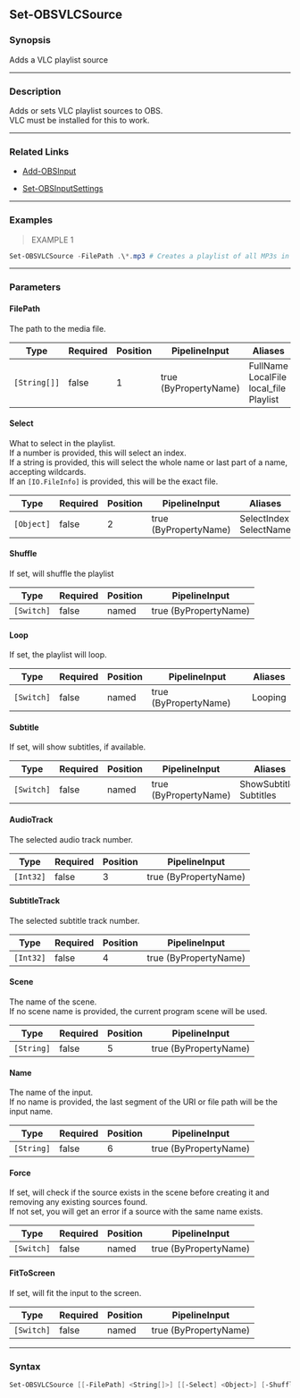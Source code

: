 Set-OBSVLCSource
----------------

### Synopsis
Adds a VLC playlist source

---

### Description

Adds or sets VLC playlist sources to OBS.    
VLC must be installed for this to work.

---

### Related Links
* [Add-OBSInput](Add-OBSInput.md)

* [Set-OBSInputSettings](Set-OBSInputSettings.md)

---

### Examples
> EXAMPLE 1

```PowerShell
Set-OBSVLCSource -FilePath .\*.mp3 # Creates a playlist of all MP3s in the current directory
```

---

### Parameters
#### **FilePath**
The path to the media file.

|Type        |Required|Position|PipelineInput        |Aliases                                           |
|------------|--------|--------|---------------------|--------------------------------------------------|
|`[String[]]`|false   |1       |true (ByPropertyName)|FullName<br/>LocalFile<br/>local_file<br/>Playlist|

#### **Select**
What to select in the playlist.    
If a number is provided, this will select an index.    
If a string is provided, this will select the whole name or last part of a name, accepting wildcards.    
If an `[IO.FileInfo]` is provided, this will be the exact file.

|Type      |Required|Position|PipelineInput        |Aliases                   |
|----------|--------|--------|---------------------|--------------------------|
|`[Object]`|false   |2       |true (ByPropertyName)|SelectIndex<br/>SelectName|

#### **Shuffle**
If set, will shuffle the playlist

|Type      |Required|Position|PipelineInput        |
|----------|--------|--------|---------------------|
|`[Switch]`|false   |named   |true (ByPropertyName)|

#### **Loop**
If set, the playlist will loop.

|Type      |Required|Position|PipelineInput        |Aliases|
|----------|--------|--------|---------------------|-------|
|`[Switch]`|false   |named   |true (ByPropertyName)|Looping|

#### **Subtitle**
If set, will show subtitles, if available.

|Type      |Required|Position|PipelineInput        |Aliases                    |
|----------|--------|--------|---------------------|---------------------------|
|`[Switch]`|false   |named   |true (ByPropertyName)|ShowSubtitles<br/>Subtitles|

#### **AudioTrack**
The selected audio track number.

|Type     |Required|Position|PipelineInput        |
|---------|--------|--------|---------------------|
|`[Int32]`|false   |3       |true (ByPropertyName)|

#### **SubtitleTrack**
The selected subtitle track number.

|Type     |Required|Position|PipelineInput        |
|---------|--------|--------|---------------------|
|`[Int32]`|false   |4       |true (ByPropertyName)|

#### **Scene**
The name of the scene.    
If no scene name is provided, the current program scene will be used.

|Type      |Required|Position|PipelineInput        |
|----------|--------|--------|---------------------|
|`[String]`|false   |5       |true (ByPropertyName)|

#### **Name**
The name of the input.    
If no name is provided, the last segment of the URI or file path will be the input name.

|Type      |Required|Position|PipelineInput        |
|----------|--------|--------|---------------------|
|`[String]`|false   |6       |true (ByPropertyName)|

#### **Force**
If set, will check if the source exists in the scene before creating it and removing any existing sources found.    
If not set, you will get an error if a source with the same name exists.

|Type      |Required|Position|PipelineInput        |
|----------|--------|--------|---------------------|
|`[Switch]`|false   |named   |true (ByPropertyName)|

#### **FitToScreen**
If set, will fit the input to the screen.

|Type      |Required|Position|PipelineInput        |
|----------|--------|--------|---------------------|
|`[Switch]`|false   |named   |true (ByPropertyName)|

---

### Syntax
```PowerShell
Set-OBSVLCSource [[-FilePath] <String[]>] [[-Select] <Object>] [-Shuffle] [-Loop] [-Subtitle] [[-AudioTrack] <Int32>] [[-SubtitleTrack] <Int32>] [[-Scene] <String>] [[-Name] <String>] [-Force] [-FitToScreen] [<CommonParameters>]
```
